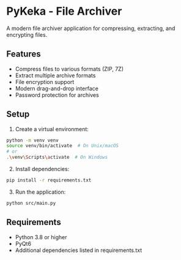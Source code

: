 # PyKeka - File Archiver

A modern file archiver application for compressing, extracting, and encrypting files.

## Features

- Compress files to various formats (ZIP, 7Z)
- Extract multiple archive formats
- File encryption support
- Modern drag-and-drop interface
- Password protection for archives

## Setup

1. Create a virtual environment:
```bash
python -m venv venv
source venv/bin/activate  # On Unix/macOS
# or
.\venv\Scripts\activate  # On Windows
```

2. Install dependencies:
```bash
pip install -r requirements.txt
```

3. Run the application:
```bash
python src/main.py
```

## Requirements

- Python 3.8 or higher
- PyQt6
- Additional dependencies listed in requirements.txt 
